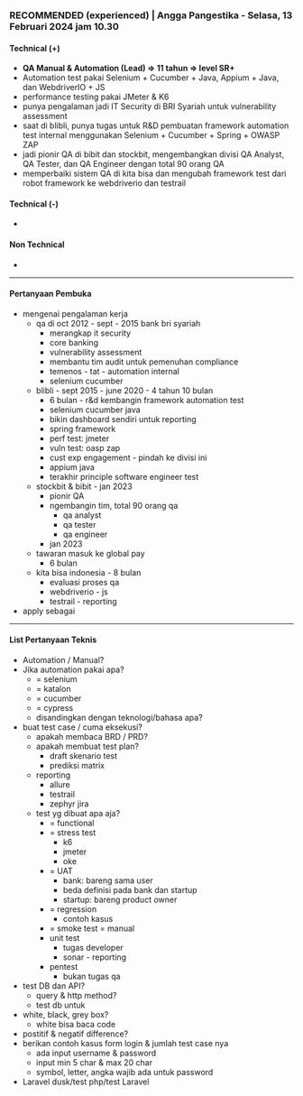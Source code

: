 ### RECOMMENDED (experienced) | Angga Pangestika - Selasa, 13 Februari 2024 jam 10.30

#### Technical (+) 

- **QA Manual & Automation (Lead) => 11 tahun => level SR+**  
- Automation test pakai Selenium + Cucumber + Java, Appium + Java, dan WebdriverIO + JS
- performance testing pakai JMeter & K6
- punya pengalaman jadi IT Security di BRI Syariah untuk vulnerability assessment
- saat di blibli, punya tugas untuk R&D pembuatan framework automation test internal menggunakan Selenium + Cucumber + Spring + OWASP ZAP
- jadi pionir QA di bibit dan stockbit, mengembangkan divisi QA Analyst, QA Tester, dan QA Engineer dengan total 90 orang QA
- memperbaiki sistem QA di kita bisa dan mengubah framework test dari robot framework ke webdriverio dan testrail

#### Technical (-)  

- 

#### Non Technical  

- 

---

#### Pertanyaan Pembuka

- mengenai pengalaman kerja  
	- qa di oct 2012 - sept - 2015 bank bri syariah
		- merangkap it security
		- core banking
		- vulnerability assessment
		- membantu tim audit untuk pemenuhan compliance
		- temenos - tat - automation internal
		- selenium cucumber
	- blibli - sept 2015 - june 2020 - 4 tahun 10 bulan
		- 6 bulan - r&d kembangin framework automation test
		- selenium cucumber java
		- bikin dashboard sendiri untuk reporting
		- spring framework
		- perf test: jmeter
		- vuln test: oasp zap
		- cust exp engagement - pindah ke divisi ini
		- appium java
		- terakhir principle software engineer test
	- stockbit & bibit - jan 2023
		- pionir QA
		- ngembangin tim, total 90 orang qa
			- qa analyst
			- qa tester
			- qa engineer
		- jan 2023
	- tawaran masuk ke global pay
		- 6 bulan
	- kita bisa indonesia  - 8 bulan
		- evaluasi proses qa
		- webdriverio - js
		- testrail - reporting
- apply sebagai

--- 

#### List Pertanyaan Teknis

- Automation / Manual?  
- Jika automation pakai apa?
	- = selenium
	- = katalon
	- = cucumber
	- = cypress
	- disandingkan dengan teknologi/bahasa apa?
- buat test case / cuma eksekusi?
	- apakah membaca BRD / PRD?
	- apakah membuat test plan?
		- draft skenario test
		- prediksi matrix
	- reporting
		- allure
		- testrail
		- zephyr jira
	- test yg dibuat apa aja?
		- = functional
		- = stress test
			- k6
			- jmeter
			- oke
		- = UAT
			- bank: bareng sama user
			- beda definisi pada bank dan startup
			- startup: bareng product owner
		- = regression
			- contoh kasus
		- = smoke test = manual
		- unit test
			- tugas developer
			- sonar - reporting
		- pentest
			- bukan tugas qa
- test DB dan API?
	- query & http method?
	- test db untuk 
- white, black, grey box?
	- white bisa baca code
- postitif & negatif difference?
- berikan contoh kasus form login & jumlah test case nya
	- ada input username & password
	- input min 5 char & max 20 char
	- symbol, letter, angka wajib ada untuk password
- Laravel dusk/test php/test Laravel